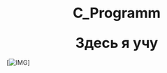 <h2 align="center"><font size="6px"> C_Programm </font></h2>
<!--Заголовок-->
<h2 align="center"><font size="6px"> Здесь я учу </font></h2>
<!--Заголовок 2-->

[![IMG](https://github.com/lmistie/lmistie/blob/master/img/foto.png)]